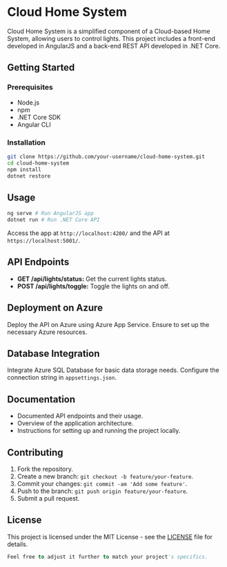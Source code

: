 # Cloud Home System

Cloud Home System is a simplified component of a Cloud-based Home System, allowing users to control lights. This project includes a front-end developed in AngularJS and a back-end REST API developed in .NET Core.

## Getting Started

### Prerequisites

- Node.js
- npm
- .NET Core SDK
- Angular CLI

### Installation

```bash
git clone https://github.com/your-username/cloud-home-system.git
cd cloud-home-system
npm install
dotnet restore
```

## Usage

```bash
ng serve # Run AngularJS app
dotnet run # Run .NET Core API
```

Access the app at `http://localhost:4200/` and the API at `https://localhost:5001/`.

## API Endpoints

- **GET /api/lights/status:** Get the current lights status.
- **POST /api/lights/toggle:** Toggle the lights on and off.

## Deployment on Azure

Deploy the API on Azure using Azure App Service. Ensure to set up the necessary Azure resources.

## Database Integration

Integrate Azure SQL Database for basic data storage needs. Configure the connection string in `appsettings.json`.

## Documentation

- Documented API endpoints and their usage.
- Overview of the application architecture.
- Instructions for setting up and running the project locally.

## Contributing

1. Fork the repository.
2. Create a new branch: `git checkout -b feature/your-feature`.
3. Commit your changes: `git commit -am 'Add some feature'`.
4. Push to the branch: `git push origin feature/your-feature`.
5. Submit a pull request.

## License

This project is licensed under the MIT License - see the [LICENSE](https://chat.openai.com/c/LICENSE) file for details.

```vb
Feel free to adjust it further to match your project's specifics.
```

